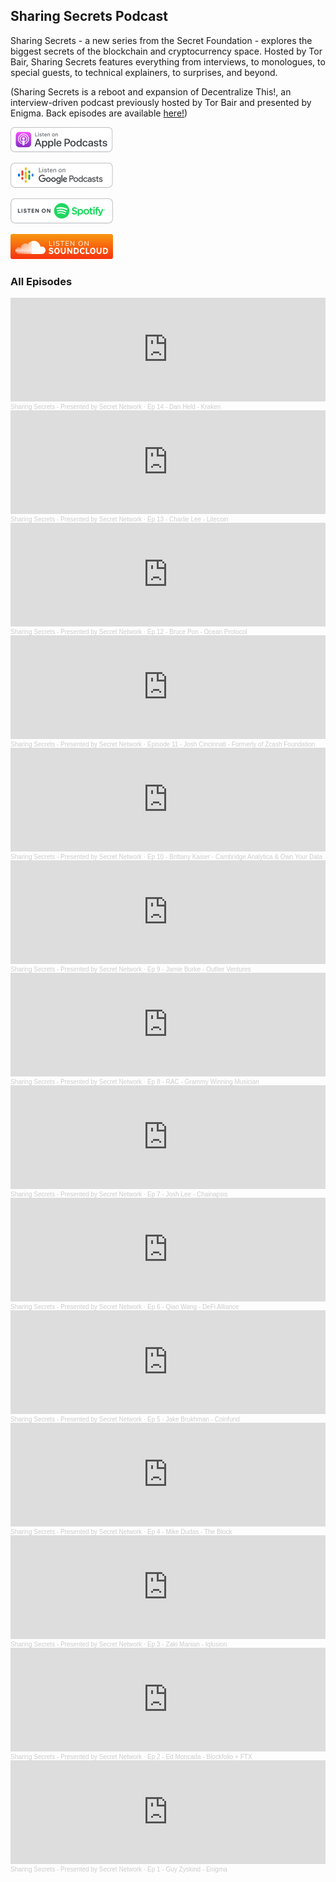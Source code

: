 <type title="Hero">

## Sharing Secrets Podcast

</type>

<type title="Content">

Sharing Secrets - a new series from the Secret Foundation - explores the biggest secrets of the blockchain and cryptocurrency space. Hosted by Tor Bair, Sharing Secrets features everything from interviews, to monologues, to special guests, to technical explainers, to surprises, and beyond.

(Sharing Secrets is a reboot and expansion of Decentralize This!, an interview-driven podcast previously hosted by Tor Bair and presented by Enigma. Back episodes are available [here!](https://soundcloud.com/sharing-secrets))


[![](../../src/assets/podcasts/listen-on-apple-podcasts.png)](https://podcasts.apple.com/us/podcast/sharing-secrets-presented-by-secret-network/id1438776388)

[![](../../src/assets/podcasts/listen-on-google-podcasts.png)](https://podcasts.google.com/feed/aHR0cDovL2ZlZWRzLnNvdW5kY2xvdWQuY29tL3VzZXJzL3NvdW5kY2xvdWQ6dXNlcnM6NTIwNjQ4NzI4L3NvdW5kcy5yc3M=)

[![](../../src/assets/podcasts/listen-on-spotify.png)](https://open.spotify.com/show/1TIx9MAFdaQidDVz32EacG)

[![](../../src/assets/podcasts/listen-on-soundcloud.png)](https://soundcloud.com/sharing-secrets)

### All Episodes

<iframe width="100%" height="166" scrolling="no" frameborder="no" allow="autoplay" src="https://w.soundcloud.com/player/?url=https%3A//api.soundcloud.com/tracks/952957495&color=%23ff5500&auto_play=false&hide_related=false&show_comments=true&show_user=true&show_reposts=false&show_teaser=true"></iframe><div style="font-size: 10px; color: #cccccc;line-break: anywhere;word-break: normal;overflow: hidden;white-space: nowrap;text-overflow: ellipsis; font-family: Interstate,Lucida Grande,Lucida Sans Unicode,Lucida Sans,Garuda,Verdana,Tahoma,sans-serif;font-weight: 100;"><a href="https://soundcloud.com/sharing-secrets" title="Sharing Secrets - Presented by Secret Network" target="_blank" style="color: #cccccc; text-decoration: none;">Sharing Secrets - Presented by Secret Network</a> · <a href="https://soundcloud.com/sharing-secrets/ep-14-dan-held-kraken" title="Ep 14 - Dan Held - Kraken" target="_blank" style="color: #cccccc; text-decoration: none;">Ep 14 - Dan Held - Kraken</a></div>

<iframe width="100%" height="166" scrolling="no" frameborder="no" allow="autoplay" src="https://w.soundcloud.com/player/?url=https%3A//api.soundcloud.com/tracks/946208335&color=%23ff5500&auto_play=false&hide_related=false&show_comments=true&show_user=true&show_reposts=false&show_teaser=true"></iframe><div style="font-size: 10px; color: #cccccc;line-break: anywhere;word-break: normal;overflow: hidden;white-space: nowrap;text-overflow: ellipsis; font-family: Interstate,Lucida Grande,Lucida Sans Unicode,Lucida Sans,Garuda,Verdana,Tahoma,sans-serif;font-weight: 100;"><a href="https://soundcloud.com/sharing-secrets" title="Sharing Secrets - Presented by Secret Network" target="_blank" style="color: #cccccc; text-decoration: none;">Sharing Secrets - Presented by Secret Network</a> · <a href="https://soundcloud.com/sharing-secrets/ep-13-charlie-lee-litecoin" title="Ep 13 - Charlie Lee - Litecoin" target="_blank" style="color: #cccccc; text-decoration: none;">Ep 13 - Charlie Lee - Litecoin</a></div>

<iframe width="100%" height="166" scrolling="no" frameborder="no" allow="autoplay" src="https://w.soundcloud.com/player/?url=https%3A//api.soundcloud.com/tracks/942455203&color=%23ff5500&auto_play=false&hide_related=false&show_comments=true&show_user=true&show_reposts=false&show_teaser=true"></iframe><div style="font-size: 10px; color: #cccccc;line-break: anywhere;word-break: normal;overflow: hidden;white-space: nowrap;text-overflow: ellipsis; font-family: Interstate,Lucida Grande,Lucida Sans Unicode,Lucida Sans,Garuda,Verdana,Tahoma,sans-serif;font-weight: 100;"><a href="https://soundcloud.com/sharing-secrets" title="Sharing Secrets - Presented by Secret Network" target="_blank" style="color: #cccccc; text-decoration: none;">Sharing Secrets - Presented by Secret Network</a> · <a href="https://soundcloud.com/sharing-secrets/ep-12-bruce-pon-ocean-protocol" title="Ep 12 - Bruce Pon - Ocean Protocol" target="_blank" style="color: #cccccc; text-decoration: none;">Ep 12 - Bruce Pon - Ocean Protocol</a></div>

<iframe width="100%" height="166" scrolling="no" frameborder="no" allow="autoplay" src="https://w.soundcloud.com/player/?url=https%3A//api.soundcloud.com/tracks/935230273&color=%23ff5500&auto_play=false&hide_related=false&show_comments=true&show_user=true&show_reposts=false&show_teaser=true"></iframe><div style="font-size: 10px; color: #cccccc;line-break: anywhere;word-break: normal;overflow: hidden;white-space: nowrap;text-overflow: ellipsis; font-family: Interstate,Lucida Grande,Lucida Sans Unicode,Lucida Sans,Garuda,Verdana,Tahoma,sans-serif;font-weight: 100;"><a href="https://soundcloud.com/sharing-secrets" title="Sharing Secrets - Presented by Secret Network" target="_blank" style="color: #cccccc; text-decoration: none;">Sharing Secrets - Presented by Secret Network</a> · <a href="https://soundcloud.com/sharing-secrets/episode-11-josh-cincinnati-formerly-of-zcash-foundation" title="Episode 11 - Josh Cincinnati - Formerly of Zcash Foundation" target="_blank" style="color: #cccccc; text-decoration: none;">Episode 11 - Josh Cincinnati - Formerly of Zcash Foundation</a></div>


<iframe width="100%" height="166" scrolling="no" frameborder="no" allow="autoplay" src="https://w.soundcloud.com/player/?url=https%3A//api.soundcloud.com/tracks/924436375&color=%23ff5500&auto_play=false&hide_related=false&show_comments=true&show_user=true&show_reposts=false&show_teaser=true"></iframe><div style="font-size: 10px; color: #cccccc;line-break: anywhere;word-break: normal;overflow: hidden;white-space: nowrap;text-overflow: ellipsis; font-family: Interstate,Lucida Grande,Lucida Sans Unicode,Lucida Sans,Garuda,Verdana,Tahoma,sans-serif;font-weight: 100;"><a href="https://soundcloud.com/sharing-secrets" title="Sharing Secrets - Presented by Secret Network" target="_blank" style="color: #cccccc; text-decoration: none;">Sharing Secrets - Presented by Secret Network</a> · <a href="https://soundcloud.com/sharing-secrets/ep-10-brittany-kaiser-cambridge-analytica-own-your-data" title="Ep 10 - Brittany Kaiser - Cambridge Analytica &amp; Own Your Data" target="_blank" style="color: #cccccc; text-decoration: none;">Ep 10 - Brittany Kaiser - Cambridge Analytica &amp; Own Your Data</a></div>


<iframe width="100%" height="166" scrolling="no" frameborder="no" allow="autoplay" src="https://w.soundcloud.com/player/?url=https%3A//api.soundcloud.com/tracks/921008992&color=%23ff5500&auto_play=false&hide_related=false&show_comments=true&show_user=true&show_reposts=false&show_teaser=true"></iframe><div style="font-size: 10px; color: #cccccc;line-break: anywhere;word-break: normal;overflow: hidden;white-space: nowrap;text-overflow: ellipsis; font-family: Interstate,Lucida Grande,Lucida Sans Unicode,Lucida Sans,Garuda,Verdana,Tahoma,sans-serif;font-weight: 100;"><a href="https://soundcloud.com/sharing-secrets" title="Sharing Secrets - Presented by Secret Network" target="_blank" style="color: #cccccc; text-decoration: none;">Sharing Secrets - Presented by Secret Network</a> · <a href="https://soundcloud.com/sharing-secrets/ep-9-jamie-burke-outlier-ventures" title="Ep 9 - Jamie Burke - Outlier Ventures" target="_blank" style="color: #cccccc; text-decoration: none;">Ep 9 - Jamie Burke - Outlier Ventures</a></div>


<iframe width="100%" height="166" scrolling="no" frameborder="no" allow="autoplay" src="https://w.soundcloud.com/player/?url=https%3A//api.soundcloud.com/tracks/917039530&color=%23ff5500&auto_play=false&hide_related=false&show_comments=true&show_user=true&show_reposts=false&show_teaser=true"></iframe><div style="font-size: 10px; color: #cccccc;line-break: anywhere;word-break: normal;overflow: hidden;white-space: nowrap;text-overflow: ellipsis; font-family: Interstate,Lucida Grande,Lucida Sans Unicode,Lucida Sans,Garuda,Verdana,Tahoma,sans-serif;font-weight: 100;"><a href="https://soundcloud.com/sharing-secrets" title="Sharing Secrets - Presented by Secret Network" target="_blank" style="color: #cccccc; text-decoration: none;">Sharing Secrets - Presented by Secret Network</a> · <a href="https://soundcloud.com/sharing-secrets/ep-8-rac-grammy-winning-musician" title="Ep 8 - RAC - Grammy Winning Musician" target="_blank" style="color: #cccccc; text-decoration: none;">Ep 8 - RAC - Grammy Winning Musician</a></div>


<iframe width="100%" height="166" scrolling="no" frameborder="no" allow="autoplay" src="https://w.soundcloud.com/player/?url=https%3A//api.soundcloud.com/tracks/912226969&color=%23ff5500&auto_play=false&hide_related=false&show_comments=true&show_user=true&show_reposts=false&show_teaser=true"></iframe><div style="font-size: 10px; color: #cccccc;line-break: anywhere;word-break: normal;overflow: hidden;white-space: nowrap;text-overflow: ellipsis; font-family: Interstate,Lucida Grande,Lucida Sans Unicode,Lucida Sans,Garuda,Verdana,Tahoma,sans-serif;font-weight: 100;"><a href="https://soundcloud.com/sharing-secrets" title="Sharing Secrets - Presented by Secret Network" target="_blank" style="color: #cccccc; text-decoration: none;">Sharing Secrets - Presented by Secret Network</a> · <a href="https://soundcloud.com/sharing-secrets/ep-7-josh-lee-chainapsis" title="Ep 7 - Josh Lee - Chainapsis" target="_blank" style="color: #cccccc; text-decoration: none;">Ep 7 - Josh Lee - Chainapsis</a></div>


<iframe width="100%" height="166" scrolling="no" frameborder="no" allow="autoplay" src="https://w.soundcloud.com/player/?url=https%3A//api.soundcloud.com/tracks/909404047&color=%23ff5500&auto_play=false&hide_related=false&show_comments=true&show_user=true&show_reposts=false&show_teaser=true"></iframe><div style="font-size: 10px; color: #cccccc;line-break: anywhere;word-break: normal;overflow: hidden;white-space: nowrap;text-overflow: ellipsis; font-family: Interstate,Lucida Grande,Lucida Sans Unicode,Lucida Sans,Garuda,Verdana,Tahoma,sans-serif;font-weight: 100;"><a href="https://soundcloud.com/sharing-secrets" title="Sharing Secrets - Presented by Secret Network" target="_blank" style="color: #cccccc; text-decoration: none;">Sharing Secrets - Presented by Secret Network</a> · <a href="https://soundcloud.com/sharing-secrets/ep-6-qiao-wang-defi-alliance" title="Ep 6 - Qiao Wang - DeFi Alliance" target="_blank" style="color: #cccccc; text-decoration: none;">Ep 6 - Qiao Wang - DeFi Alliance</a></div>

<iframe width="100%" height="166" scrolling="no" frameborder="no" allow="autoplay" src="https://w.soundcloud.com/player/?url=https%3A//api.soundcloud.com/tracks/905775541&color=%23ff5500&auto_play=false&hide_related=false&show_comments=true&show_user=true&show_reposts=false&show_teaser=true"></iframe><div style="font-size: 10px; color: #cccccc;line-break: anywhere;word-break: normal;overflow: hidden;white-space: nowrap;text-overflow: ellipsis; font-family: Interstate,Lucida Grande,Lucida Sans Unicode,Lucida Sans,Garuda,Verdana,Tahoma,sans-serif;font-weight: 100;"><a href="https://soundcloud.com/sharing-secrets" title="Sharing Secrets - Presented by Secret Network" target="_blank" style="color: #cccccc; text-decoration: none;">Sharing Secrets - Presented by Secret Network</a> · <a href="https://soundcloud.com/sharing-secrets/ep-5-jake-brukhman-coinfund" title="Ep 5 - Jake Brukhman - Coinfund" target="_blank" style="color: #cccccc; text-decoration: none;">Ep 5 - Jake Brukhman - Coinfund</a></div>

<iframe width="100%" height="166" scrolling="no" frameborder="no" allow="autoplay" src="https://w.soundcloud.com/player/?url=https%3A//api.soundcloud.com/tracks/900449356&color=%23ff5500&auto_play=false&hide_related=false&show_comments=true&show_user=true&show_reposts=false&show_teaser=true"></iframe><div style="font-size: 10px; color: #cccccc;line-break: anywhere;word-break: normal;overflow: hidden;white-space: nowrap;text-overflow: ellipsis; font-family: Interstate,Lucida Grande,Lucida Sans Unicode,Lucida Sans,Garuda,Verdana,Tahoma,sans-serif;font-weight: 100;"><a href="https://soundcloud.com/sharing-secrets" title="Sharing Secrets - Presented by Secret Network" target="_blank" style="color: #cccccc; text-decoration: none;">Sharing Secrets - Presented by Secret Network</a> · <a href="https://soundcloud.com/sharing-secrets/ep-4-mike-dudas-the-block" title="Ep 4 - Mike Dudas - The Block" target="_blank" style="color: #cccccc; text-decoration: none;">Ep 4 - Mike Dudas - The Block</a></div>

<iframe width="100%" height="166" scrolling="no" frameborder="no" allow="autoplay" src="https://w.soundcloud.com/player/?url=https%3A//api.soundcloud.com/tracks/898290532&color=%23ff5500&auto_play=false&hide_related=false&show_comments=true&show_user=true&show_reposts=false&show_teaser=true"></iframe><div style="font-size: 10px; color: #cccccc;line-break: anywhere;word-break: normal;overflow: hidden;white-space: nowrap;text-overflow: ellipsis; font-family: Interstate,Lucida Grande,Lucida Sans Unicode,Lucida Sans,Garuda,Verdana,Tahoma,sans-serif;font-weight: 100;"><a href="https://soundcloud.com/sharing-secrets" title="Sharing Secrets - Presented by Secret Network" target="_blank" style="color: #cccccc; text-decoration: none;">Sharing Secrets - Presented by Secret Network</a> · <a href="https://soundcloud.com/sharing-secrets/ep-3-zaki-manian-iqlusion" title="Ep 3 - Zaki Manian - Iqlusion" target="_blank" style="color: #cccccc; text-decoration: none;">Ep 3 - Zaki Manian - Iqlusion</a></div>

<iframe width="100%" height="166" scrolling="no" frameborder="no" allow="autoplay" src="https://w.soundcloud.com/player/?url=https%3A//api.soundcloud.com/tracks/897751453&color=%23ff5500&auto_play=false&hide_related=false&show_comments=true&show_user=true&show_reposts=false&show_teaser=true"></iframe><div style="font-size: 10px; color: #cccccc;line-break: anywhere;word-break: normal;overflow: hidden;white-space: nowrap;text-overflow: ellipsis; font-family: Interstate,Lucida Grande,Lucida Sans Unicode,Lucida Sans,Garuda,Verdana,Tahoma,sans-serif;font-weight: 100;"><a href="https://soundcloud.com/sharing-secrets" title="Sharing Secrets - Presented by Secret Network" target="_blank" style="color: #cccccc; text-decoration: none;">Sharing Secrets - Presented by Secret Network</a> · <a href="https://soundcloud.com/sharing-secrets/ep-2-ed-moncada-blockfolio-ftx" title="Ep 2 - Ed Moncada - Blockfolio + FTX" target="_blank" style="color: #cccccc; text-decoration: none;">Ep 2 - Ed Moncada - Blockfolio + FTX</a></div>


<iframe width="100%" height="166" scrolling="no" frameborder="no" allow="autoplay" src="https://w.soundcloud.com/player/?url=https%3A//api.soundcloud.com/tracks/897176956&color=%23ff5500&auto_play=false&hide_related=false&show_comments=true&show_user=true&show_reposts=false&show_teaser=true"></iframe><div style="font-size: 10px; color: #cccccc;line-break: anywhere;word-break: normal;overflow: hidden;white-space: nowrap;text-overflow: ellipsis; font-family: Interstate,Lucida Grande,Lucida Sans Unicode,Lucida Sans,Garuda,Verdana,Tahoma,sans-serif;font-weight: 100;"><a href="https://soundcloud.com/sharing-secrets" title="Sharing Secrets - Presented by Secret Network" target="_blank" style="color: #cccccc; text-decoration: none;">Sharing Secrets - Presented by Secret Network</a> · <a href="https://soundcloud.com/sharing-secrets/ep-1-guy-zyskind-enigma" title="Ep 1 - Guy Zyskind - Enigma" target="_blank" style="color: #cccccc; text-decoration: none;">Ep 1 - Guy Zyskind - Enigma</a></div>

</type>
